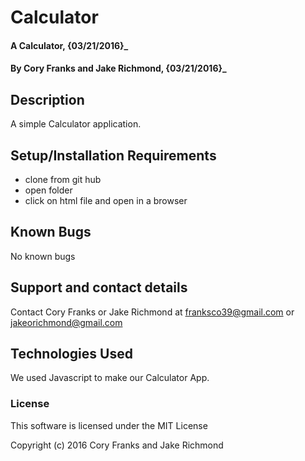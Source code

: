 # Calculator

#### A Calculator, {03/21/2016}_

#### By Cory Franks and Jake Richmond, {03/21/2016}_

## Description

A simple Calculator application.

## Setup/Installation Requirements

* clone from git hub
* open folder
* click on html file and open in a browser

## Known Bugs

No known bugs

## Support and contact details

Contact Cory Franks or Jake Richmond at franksco39@gmail.com or jakeorichmond@gmail.com

## Technologies Used

We used Javascript to make our Calculator App.

### License 

This software is licensed under the MIT License

Copyright (c) 2016 Cory Franks and Jake Richmond
